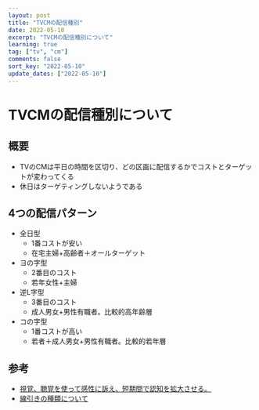 ```yaml
---
layout: post
title: "TVCMの配信種別"
date: 2022-05-10
excerpt: "TVCMの配信種別について"
learning: true
tag: ["tv", "cm"]
comments: false
sort_key: "2022-05-10"
update_dates: ["2022-05-10"]
---
```


# TVCMの配信種別について

## 概要
 - TVのCMは平日の時間を区切り、どの区画に配信するかでコストとターゲットが変わってくる
 - 休日はターゲティングしないようである

## 4つの配信パターン
 - 全日型
   - 1番コストが安い
   - 在宅主婦+高齢者＋オールターゲット
 - ヨの字型
   - 2番目のコスト
   - 若年女性+主婦
 - 逆L字型
   - 3番目のコスト
   - 成人男女+男性有職者。比較的高年齢層
 - コの字型
   - 1番コストが高い
   - 若者＋成人男女+男性有職者。比較的若年層

## 参考
 - [視覚、聴覚を使って感性に訴え、短期間で認知を拡大させる。](https://www.saylor.co.jp/works/tv.html)
 - [線引きの種類について](https://cm.k2c.co.jp/cm_drawing.php)


